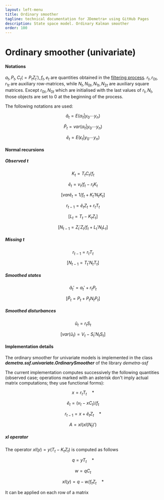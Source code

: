 ```yaml
---
layout: left-menu
title: Ordinary smoother
tagline: technical documentation for JDemetra+ using GitHub Pages
description: State space model. Ordinary Kalman smoother
order: 100
---
```


# Ordinary smoother (univariate)

#### Notations

$a_t, P_t, C_t \left(=P_t Z_t' \right), f_t, e_t$ are quantities obtained in the [filtering process](./ordinaryfilter.md). $r_t, r_{0t}, r_{1t}$ are auxiliary row-matrices, while $N_t,N_{0t},N_{1t}, N_{2t}$
are auxiliary square matrices.
Except $r_{0t},N_{0t}$ which are initialised with the last values of $r_t,N_t$, those objects are set to 0 at the beginning of the process.

The following notations are used: 

$$ \tilde a_t=E\left(\alpha_{t} \vert y_0 \cdots y_{n}\right)$$  

$$ \tilde P_t=var\left(\alpha_{t} \vert y_0 \cdots y_{n}\right)$$  

$$ \tilde e_t=E\left(\epsilon_{t} \vert y_0 \cdots y_{n}\right)$$ 


#### Normal recursions

##### Observed t

$$ K_t = T_t C_t / f_t $$  

$$ \tilde e_t = v_t / f_t - r_t K_t  $$  

$$ \left[var \tilde e_t = 1/f_t + K_t' N_t K_t \right]$$  

$$ r_{t-1} = \tilde e_t Z_t + r_t T_t $$  

$$ \left[L_t = T_t - K_t Z_t \right]$$  

$$ \left[N_{t-1} = Z_t' Z_t / f_t + L_t' N_t L_t \right]$$  

##### Missing t   

$$ r_{t-1} = r_t T_t $$  

$$ \left[N_{t-1} = T_t' N_t T_t \right]$$  

##### Smoothed states 

$$ \tilde a_t' = a_t' + r_t P_t $$  

$$ \left[\tilde P_t = P_t + P_t N_t P_t \right] $$  

##### Smoothed disturbances

$$ \tilde u_t = r_t S_t $$   

$$ \left[var\left(\tilde u_t \right) = V_t-S_t' N_t S_t \right] $$ 	


#### Implementation details

The ordinary smoother for univariate models is implemented in the class ___demetra.ssf.univariate.OrdinarySmoother___ of the library _demetra-ssf_  

The current implementation computes successively the following quantities (observed case; operations marked with an asterisk don't imply actual matrix computations; they use functional forms):  

$$ x = r_t T_t \quad *$$

$$ \tilde e_t =\left( v_t-x C_t\right)/f_t $$

$$ r_{t-1} = x + \tilde e_t Z_t \quad *$$

$$ A = xl(xl(N_t)') $$

##### xl operator
The operator $xl(y) = y(T_t - K_t Z_t)$ is computed as follows

$$ q = y T_t \quad *$$

$$ w = q C_t $$

$$ xl(y) = q - w/f_t Z_t \quad *$$

It can be applied on each row of a matrix 


